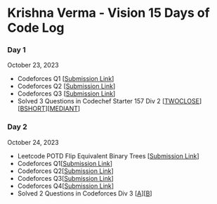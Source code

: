 # Krishna Verma - Vision 15 Days of Code Log

### Day 1

October 23, 2023

- Codeforces Q1
  [[Submission Link](https://codeforces.com/problemset/submission/1840/287474557)]
- Codeforces Q2
  [[Submission Link](https://codeforces.com/problemset/submission/1831/287479997)]
- Codeforces Q3
  [[Submission Link](https://codeforces.com/problemset/submission/1791/287489872)]
- Solved 3 Questions in Codechef Starter 157 Div 2 [[TWOCLOSE](https://www.codechef.com/viewsolution/1100794365)][[BSHORT](https://www.codechef.com/viewsolution/1100811805)][[MEDIANT](https://www.codechef.com/viewsolution/1100928530)]

### Day 2

October 24, 2023

- Leetcode POTD Flip Equivalent Binary Trees [[Submission Link](https://leetcode.com/submissions/detail/1432209258/)]
- Codeforces Q1[[Submission Link](https://codeforces.com/contest/1744/submission/287625463)]
- Codeforces Q2[[Submission Link](https://codeforces.com/contest/1765/submission/287622694)]
- Codeforces Q3[[Submission Link](https://codeforces.com/contest/1725/submission/287632477)]
- Codeforces Q4[[Submission Link](https://codeforces.com/contest/742/submission/287660692)]
- Solved 2 Questions in Codeforces Div 3 [[A](https://codeforces.com/contest/2033/submission/287683811)][[B](https://codeforces.com/contest/2033/submission/287717191)]
